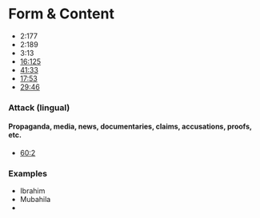 # Form & Content

- 2:177
- 2:189
- 3:13
- [16:125](https://quran.com/16/125)
- [41:33](https://quran.com/41/33)
- [17:53](https://quran.com/17/53)
- [29:46](https://quran.com/29/46)


### Attack (lingual)
#### Propaganda, media, news, documentaries, claims, accusations, proofs, etc.

- [60:2](https://quran.com/60/2)

### Examples

- Ibrahim
- Mubahila
- 
